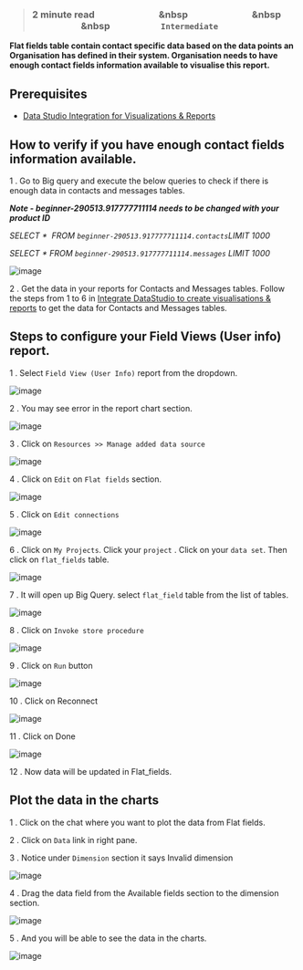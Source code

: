 > ### **2 minute read &nbsp; &nbsp; &nbsp; &nbsp; &nbsp; &nbsp; &nbsp; &nbsp; &nbsp; &nbsp; &nbsp; &nbsp; &nbsp; &nbsp; &nbsp &nbsp; &nbsp; &nbsp; &nbsp; &nbsp; &nbsp; &nbsp; &nbsp; &nbsp; &nbsp; &nbsp; &nbsp; &nbsp; &nbsp; &nbsp &nbsp; &nbsp; &nbsp; &nbsp; &nbsp; &nbsp; &nbsp; &nbsp; &nbsp; &nbsp; &nbsp; &nbsp; &nbsp; &nbsp; &nbsp &nbsp; &nbsp; &nbsp; &nbsp; &nbsp; &nbsp; &nbsp; &nbsp; &nbsp; &nbsp; &nbsp; `Intermediate`**

**Flat fields table contain contact specific data based on the data points an Organisation has defined in their system. Organisation needs to have enough contact fields information available to visualise this report.**

## Prerequisites
- [Data Studio Integration for Visualizations & Reports](https://glific.github.io/docs/docs/Reporting%20and%20Analytics/Integrate%20DataStudio%20to%20create%20visualizations%20&%20reports/)

## How to verify if you have enough contact fields information available.

1 .  Go to Big query and execute the below queries to check if there is enough data  in contacts and messages tables.



**_Note - beginner-290513.917777711114  needs to be changed with your product ID_**

_SELECT *  FROM `beginner-290513.917777711114.contacts`LIMIT 1000_

_SELECT * FROM `beginner-290513.917777711114.messages` LIMIT 1000_

![image](https://user-images.githubusercontent.com/32592458/220825085-4c44f5f9-88db-4479-80a2-65befe0147b6.png)



2 . Get the data in your reports for Contacts and Messages tables. Follow the steps from 1 to 6 in [Integrate DataStudio to create visualisations &amp; reports](https://glific.github.io/docs/docs/Reporting%20and%20Analytics/Integrate%20DataStudio%20to%20create%20visualizations%20&%20reports/) to get the data for Contacts and Messages tables.

## Steps to configure your Field Views (User info) report.

1 .  Select `Field View (User Info)` report from the dropdown.

![image](https://user-images.githubusercontent.com/32592458/220825095-c14da736-1d22-40f9-b2ae-1b7038c9473b.png)



2 . You may see error in the report chart section.

![image](https://user-images.githubusercontent.com/32592458/220825108-f75ad726-a6e4-4824-9c86-a8fc93d5148b.png)



3 . Click on `Resources >> Manage added data source`

![image](https://user-images.githubusercontent.com/32592458/220825112-f7f25cac-4353-45e0-ab97-3739406716e3.png)



4 . Click on `Edit` on `Flat fields` section.

![image](https://user-images.githubusercontent.com/32592458/220825122-fad954da-46be-4064-84c1-e77562a9e0d3.png)

5 . Click on `Edit connections`

![image](https://user-images.githubusercontent.com/32592458/220825140-74c31bb5-1a50-4cbc-a5df-a9393d2fdf83.png)

6 .  Click on `My Projects`. Click your `project` . Click on your `data set`. Then click on `flat_fields` table.

![image](https://user-images.githubusercontent.com/32592458/220825160-6d2f5b40-3d4a-4dbb-9f1b-3a6edaf3966b.png)

7 .  It will open up Big Query. select `flat_field` table from the list of tables.



![image](https://user-images.githubusercontent.com/32592458/220825176-7a0a91e6-c2a0-4710-b92d-362725a46574.png)

8 . Click on `Invoke store procedure`

![image](https://user-images.githubusercontent.com/32592458/220825190-171460cb-08db-43ac-8711-596bf6606cfb.png)

9 .  Click on `Run` button

![image](https://user-images.githubusercontent.com/32592458/220825207-3de3e868-9332-4fec-8688-7b19e433df31.png)

10 . Click on Reconnect

![image](https://user-images.githubusercontent.com/32592458/220825215-f6958cf2-5f1f-4cfa-84b5-7ef9c9512e1e.png)

11 . Click on Done

![image](https://user-images.githubusercontent.com/32592458/220825223-2a731a27-5abc-49f5-83e3-28f5f5a8f2ef.png)

12 .  Now data will be updated in Flat_fields.



## Plot the data in the charts

1 .  Click on the chat where you want to plot the data from Flat fields.

2 .  Click on `Data` link in right pane.

3 .  Notice under `Dimension` section it says Invalid dimension

![image](https://user-images.githubusercontent.com/32592458/220825237-68f3f18a-bd5e-4be2-b58d-808ad60323ec.png)

4 . Drag the data field from the Available fields section to the dimension section.

![image](https://user-images.githubusercontent.com/32592458/220825248-7f71cd60-86a9-4948-8b74-a3b09b50b80e.png)



5 .  And you will be able to see the data in the charts.

![image](https://user-images.githubusercontent.com/32592458/220825257-dc41434e-1131-4d41-a011-d75d654e8f90.png)
